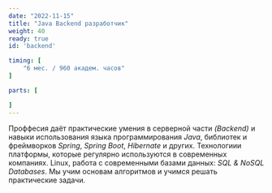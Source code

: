 ```yaml
---
date: "2022-11-15"
title: "Java Backend разработчик"
weight: 40
ready: true
id: 'backend'

timing: [
    "6 мес. / 960 академ. часов"
]

parts: [

]
---
```


Проффесия даёт практические умения в серверной части _(Backend)_ и навыки использования языка программирования _Java_, библиотек и фреймворков _Spring_, _Spring Boot_, _Hibernate_ и других. Технологиии платформы, которые регулярно используются в современных компаниях. Linux, работа с современными базами данных: _SQL & NoSQL Databases_. Мы учим основам алгоритмов и учимся решать практические задачи.
